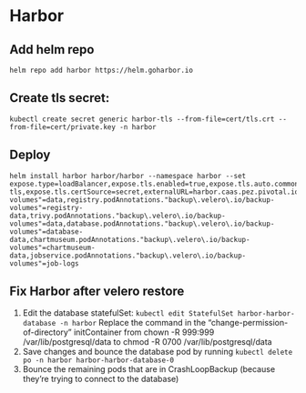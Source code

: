 # Harbor

## Add helm repo
    helm repo add harbor https://helm.goharbor.io

## Create tls secret:
    kubectl create secret generic harbor-tls --from-file=cert/tls.crt --from-file=cert/private.key -n harbor


## Deploy
    helm install harbor harbor/harbor --namespace harbor --set expose.type=loadBalancer,expose.tls.enabled=true,expose.tls.auto.commonName=harbor.caas.pez.pivotal.io,expose.tls.secret.secretName=harbor-tls,expose.tls.certSource=secret,externalURL=harbor.caas.pez.pivotal.io,harborAdminPassword=Pivotal123,persistence.persistentVolumeClaim.registry.size=20Gi,persistence.persistentVolumeClaim.registry.storageClass=tanzu,persistence.persistentVolumeClaim.chartmuseum.storageClass=tanzu,persistence.persistentVolumeClaim.jobservice.storageClass=tanzu,persistence.persistentVolumeClaim.database.storageClass=tanzu,persistence.persistentVolumeClaim.redis.storageClass=tanzu,persistence.persistentVolumeClaim.trivy.storageClass=tanzu,redis.podAnnotations."backup\.velero\.io/backup-volumes"=data,registry.podAnnotations."backup\.velero\.io/backup-volumes"=registry-data,trivy.podAnnotations."backup\.velero\.io/backup-volumes"=data,database.podAnnotations."backup\.velero\.io/backup-volumes"=database-data,chartmuseum.podAnnotations."backup\.velero\.io/backup-volumes"=chartmuseum-data,jobservice.podAnnotations."backup\.velero\.io/backup-volumes"=job-logs



## Fix Harbor after velero restore

1. Edit the database statefulSet: `kubectl edit StatefulSet harbor-harbor-database -n harbor`
Replace the command in the “change-permission-of-directory” initContainer from chown -R 999:999 /var/lib/postgresql/data to chmod -R 0700 /var/lib/postgresql/data
2. Save changes and bounce the database pod by running `kubectl delete po -n harbor harbor-harbor-database-0`
3. Bounce the remaining pods that are in CrashLoopBackup (because they’re trying to connect to the database)

